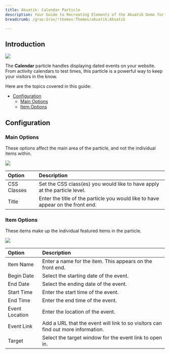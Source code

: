 ```yaml
---
title: Akuatik: Calendar Particle
description: Your Guide to Recreating Elements of the Akuatik Demo for Grav
breadcrumb: /grav:Grav/!themes:Themes/akuatik:Akuatik

---
```


## Introduction

![](assets/particle_calendar1.png)

The **Calendar** particle handles displaying dated events on your website. From activity calendars to test times, this particle is a powerful way to keep your visitors in the know.

Here are the topics covered in this guide:

* [Configuration](#configuration)
    - [Main Options](#main-options)
    - [Item Options](#item-options)

## Configuration

### Main Options 

These options affect the main area of the particle, and not the individual items within.

![](assets/particle_calendar2.png)

| Option      | Description                                                                     |
| :-----      | :-----                                                                          |
| CSS Classes | Set the CSS class(es) you would like to have apply at the particle level.       |
| Title       | Enter the title of the particle you would like to have appear on the front end. |

### Item Options

These items make up the individual featured items in the particle.

![](assets/particle_calendar3.png)

| Option         | Description                                                                      |
| :-----         | :-----                                                                           |
| Item Name      | Enter a name for the item. This appears on the front end.                        |
| Begin Date     | Select the starting date of the event.                                           |
| End Date       | Select the ending date of the event.                                             |
| Start Time     | Enter the start time of the event.                                               |
| End Time       | Enter the end time of the event.                                                 |
| Event Location | Enter the location of the event.                                                 |
| Event Link     | Add a URL that the event will link to so visitors can find out more information. |
| Target         | Select the target window for the event link to open in.                          |

